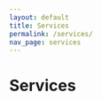 ```yaml
---
layout: default
title: Services
permalink: /services/
nav_page: services
---
```


<h1>Services</h1>
